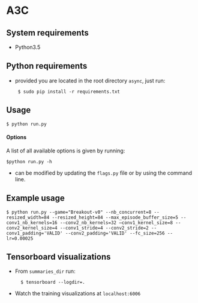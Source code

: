 # A3C

## System requirements

 - Python3.5

## Python requirements

 - provided you are located in the root directory ```async```, just run:

        $ sudo pip install -r requirements.txt

## Usage

    $ python run.py

#### Options

A list of all available options is given by running:

    $python run.py -h

- can be modified by updating the ```flags.py``` file or by using the command line.

## Example usage


    $ python run.py --game="Breakout-v0" --nb_concurrent=8 --resized_width=84 --resized_height=84 --max_episode_buffer_size=5 --conv1_nb_kernels=16 --conv2_nb_kernels=32 —conv1_kernel_size=8 --conv2_kernel_size=4 --conv1_stride=4 --conv2_stride=2 --conv1_padding='VALID' --conv2_padding='VALID' --fc_size=256 --lr=0.00025


## Tensorboard visualizations

* From ```summaries_dir``` run:
    
        $ tensorboard --logdir=.
    
* Watch the training visualizations at ```localhost:6006```
